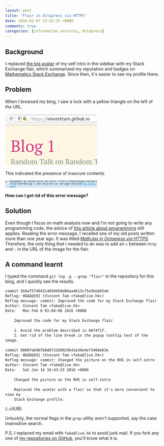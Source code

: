 ```yaml
---
layout: post
title: "Flair in Octopress via HTTPS"
date: 2016-02-07 23:52:33 +0800
comments: true
categories: [information security, Octopress]
---
```


Background
---

I replaced [the big avatar][avatar] of my self intro in the sidebar
with my Stack Exchange flair, which summarized my reputation and
badges on [Mathematics Stack Exchange][mathse].  Since then, it's
easier to see my profile there.

Problem
---

When I browsed my blog, I saw a lock with a yellow triangle on the
left of the URL.

<picture class="fancybox" title="An abnormal icon on the left of the
URL">
  <source srcset="/images/posts/Flair/mixed-397.png"
    media="(min-width: 400px)"></source> 
  <img alt="An abnormal icon on the left of the URL"
    src="/images/posts/Flair/mixed-300.png" />
</picture>

This indicated the presence of insecure contents.

<picture class="fancybox" title="Firefox's error console message">
  <source srcset="/images/posts/Flair/log-714.png"
    media="(min-width: 720px)"></source> 
  <source srcset="/images/posts/Flair/log-516.png"
    media="(min-width: 520px)"></source> 
  <img alt="Firefox's error console message"
    src="/images/posts/Flair/log-300.png" />
</picture>

**How can I get rid of this error message?**

<!-- more -->

Solution
---

Even though I focus on math analysis now and I'm *not* going to write
any programming code, the advice of
[this article about programming][ref] still applies.  Reading the
error message, I recalled one of my old posts written more than one
year ago.  It was titled [*MathJax in Octopress via HTTPS*][pp].
Therefore, the only thing that I needed to do was to add an `s`
between `http` and `:` in the URL of the image for the flair.

A command learnt
---

I typed the command `git log -g --grep "flair"` in the repository for
this blog, and I quickly see the results.

    commit 5b9a757484314658458d86aa4613c75e5beb65e6
    Reflog: HEAD@{0} (Vincent Tam <fake@live.hk>)
    Reflog message: commit: Improved the code for my Stack Exchange flair
    Author: Vincent Tam <fake@live.hk>
    Date:   Mon Feb 8 01:04:06 2016 +0800
    
        Improved the code for my Stack Exchange flair
        
        1. Avoid the problem described in b6f4f1f.
        2. Get rid of the line break in the popup tooltip text of the image.
    
    commit 8800fa646fb8d6f22dd924b43a38e4ef3460e63e
    Reflog: HEAD@{6} (Vincent Tam <fake@live.hk>)
    Reflog message: commit: Changed the picture on the RHS in self-intro
    Author: Vincent Tam <fake@live.hk>
    Date:   Sat Jan 16 16:43:33 2016 +0800
    
        Changed the picture on the RHS in self-intro
        
        Replaced the avatar with a flair so that it's more convenient to view my
        Stack Exchange profile.
{:.cliUB}

Unluckily, the normal flags in the `grep` utility *aren't* supported,
say the case insensitive search.

P.S. I replaced my email with `fake@live.hk` to avoid junk mail.  If
you fork any one of [my repositories on GitHub][myGitHubReop], you'll
know what it is.

[avatar]: /images/avatar256.png
[mathse]: https://math.stackexchange.com
[ref]: http://polymerhk.com/articles/2016/02/03/27363/
[pp]: /blog/2014/06/05/mathjax-in-octopress-via-https/
[myGitHubReop]: https://github.com/VincentTam
